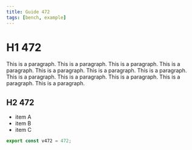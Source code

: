 ```yaml
---
title: Guide 472
tags: [bench, example]
---
```


# H1 472

This is a paragraph. This is a paragraph. This is a paragraph. This is a paragraph. This is a paragraph. This is a paragraph. This is a paragraph. This is a paragraph. This is a paragraph. This is a paragraph. This is a paragraph. This is a paragraph. 

## H2 472

- item A
- item B
- item C

```ts
export const v472 = 472;
```